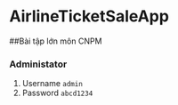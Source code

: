 # AirlineTicketSaleApp
##Bài tập lớn môn CNPM

### Administator
1. Username `admin`
2. Password `abcd1234`  
